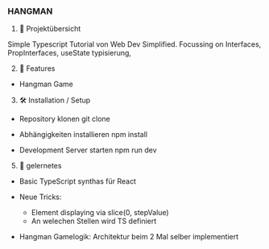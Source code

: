 ### HANGMAN ###

1. 📘 Projektübersicht

Simple Typescript Tutorial von Web Dev Simplified.
Focussing on Interfaces, PropInterfaces, useState typisierung,



2. 🚀 Features

- Hangman Game



3. 🛠️ Installation / Setup

- Repository klonen
git clone 

- Abhängigkeiten installieren
npm install


- Development Server starten
npm run dev



5. 📓 gelernetes 

- Basic TypeScript synthas für React
- Neue Tricks:
  - Element displaying via slice(0, stepValue)
  - An welechen Stellen wird TS definiert

- Hangman Gamelogik: Architektur beim 2 Mal selber implementiert
